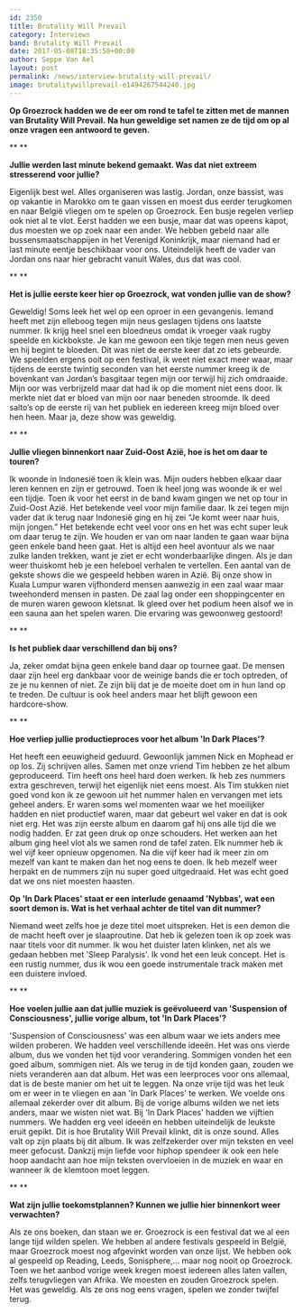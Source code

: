 ```yaml
---
id: 2350
title: Brutality Will Prevail
category: Interviews
band: Brutality Will Prevail
date: 2017-05-08T18:35:58+00:00
author: Seppe Van Ael
layout: post
permalink: /news/interview-brutality-will-prevail/
image: brutalitywillprevail-e1494267544240.jpg
---
```

**Op Groezrock hadden we de eer om rond te tafel te zitten met de mannen van Brutality Will Prevail. Na hun geweldige set namen ze de tijd om op al onze vragen een antwoord te geven.**

** **

**Jullie werden last minute bekend gemaakt. Was dat niet extreem stresserend voor jullie?**

Eigenlijk best wel. Alles organiseren was lastig. Jordan, onze bassist, was op vakantie in Marokko om te gaan vissen en moest dus eerder terugkomen en naar België vliegen om te spelen op Groezrock. Een busje regelen verliep ook niet al te vlot. Eerst hadden we een busje, maar dat was opeens kapot, dus moesten we op zoek naar een ander. We hebben gebeld naar alle bussensmaatschappijen in het Verenigd Koninkrijk, maar niemand had er last minute eentje beschikbaar voor ons. Uiteindelijk heeft de vader van Jordan ons naar hier gebracht vanuit Wales, dus dat was cool.

** **

**Het is jullie eerste keer hier op Groezrock, wat vonden jullie van de show?**
  
Geweldig! Soms leek het wel op een oproer in een gevangenis. Iemand heeft met zijn elleboog tegen mijn neus geslagen tijdens ons laatste nummer. Ik krijg heel snel een bloedneus omdat ik vroeger vaak rugby speelde en kickbokste. Je kan me gewoon een tikje tegen men neus geven en hij begint te bloeden. Dit was niet de eerste keer dat zo iets gebeurde. We speelden ergens ooit op een festival, ik weet niet exact meer waar, maar tijdens de eerste twintig seconden van het eerste nummer kreeg ik de bovenkant van Jordan’s basgitaar tegen mijn oor terwijl hij zich omdraaide. Mijn oor was verbrijzeld maar dat had ik op die moment niet eens door. Ik merkte niet dat er bloed van mijn oor naar beneden stroomde. Ik deed salto’s op de eerste rij van het publiek en iedereen kreeg mijn bloed over hen heen. Maar ja, deze show was geweldig.

** **

**Jullie vliegen binnenkort naar Zuid-Oost Azië, hoe is het om daar te touren?**

Ik woonde in Indonesië toen ik klein was. Mijn ouders hebben elkaar daar leren kennen en zijn er getrouwd. Toen ik heel jong was woonde ik er wel een tijdje. Toen ik voor het eerst in de band kwam gingen we net op tour in Zuid-Oost Azië. Het betekende veel voor mijn familie daar. Ik zei tegen mijn vader dat ik terug naar Indonesië ging en hij zei “Je komt weer naar huis, mijn jongen.” Het betekende echt veel voor ons en het was echt super leuk om daar terug te zijn. We houden er van om naar landen te gaan waar bijna geen enkele band heen gaat. Het is altijd een heel avontuur als we naar zulke landen trekken, want je ziet er echt wonderbaarlijke dingen. Als je dan weer thuiskomt heb je een heleboel verhalen te vertellen. Een aantal van de gekste shows die we gespeeld hebben waren in Azië. Bij onze show in Kuala Lumpur waren vijfhonderd mensen aanwezig in een zaal waar maar tweehonderd mensen in pasten. De zaal lag onder een shoppingcenter en de muren waren gewoon kletsnat. Ik gleed over het podium heen alsof we in een sauna aan het spelen waren. Die ervaring was gewoonweg gestoord!

** **

**Is het publiek daar verschillend dan bij ons?**

Ja, zeker omdat bijna geen enkele band daar op tournee gaat. De mensen daar zijn heel erg dankbaar voor de weinige bands die er toch optreden, of ze je nu kennen of niet. Ze zijn blij dat je de moeite doet om in hun land op te treden. De cultuur is ook heel anders maar het blijft gewoon een hardcore-show.

** **

**Hoe verliep jullie productieproces voor het album 'In Dark Places'?**

Het heeft een eeuwigheid geduurd. Gewoonlijk jammen Nick en Mophead er op los. Zij schrijven alles. Samen met onze vriend Tim hebben ze het album geproduceerd. Tim heeft ons heel hard doen werken. Ik heb zes nummers extra geschreven, terwijl het eigenlijk niet eens moest. Als Tim stukken niet goed vond kon ik ze gewoon uit het nummer halen en vervangen met iets geheel anders. Er waren soms wel momenten waar we het moeilijker hadden en niet productief waren, maar dat gebeurt wel vaker en dat is ook niet erg. Het was zijn eerste album en daarom gaf hij ons alle tijd die we nodig hadden. Er zat geen druk op onze schouders. Het werken aan het album ging heel vlot als we samen rond de tafel zaten. Elk nummer heb ik wel vijf keer opnieuw opgenomen. Na die vijf keer had ik meer zin om mezelf van kant te maken dan het nog eens te doen. Ik heb mezelf weer herpakt en de nummers zijn nu super goed uitgedraaid. Het was echt goed dat we ons niet moesten haasten.

**Op 'In Dark Places' staat er een interlude genaamd 'Nybbas', wat een soort demon is. Wat is het verhaal achter de titel van dit nummer?**

Niemand weet zelfs hoe je deze titel moet uitspreken. Het is een demon die de macht heeft over je slaaproutine. Dat heb ik gelezen toen ik op zoek was naar titels voor dit nummer. Ik wou het duister laten klinken, net als we gedaan hebben met 'Sleep Paralysis'. Ik vond het een leuk concept. Het is een rustig nummer, dus ik wou een goede instrumentale track maken met een duistere invloed.

** **

**Hoe voelen jullie aan dat jullie muziek is geëvolueerd van 'Suspension of Consciousness', jullie vorige album, tot 'In Dark Places'?**

'Suspension of Consciousness' was een album waar we iets anders mee wilden proberen. We hadden veel verschillende ideeën. Het was ons vierde album, dus we vonden het tijd voor verandering. Sommigen vonden het een goed album, sommigen niet. Als we terug in de tijd konden gaan, zouden we niets veranderen aan dat album. Het was een leerproces voor ons allemaal, dat is de beste manier om het uit te leggen. Na onze vrije tijd was het leuk om er weer in te vliegen en aan 'In Dark Places' te werken. We voelde ons allemaal zekerder over dit album. Bij de vorige albums wilden we net iets anders, maar we wisten niet wat. Bij 'In Dark Places' hadden we vijftien nummers. We hadden erg veel ideeën en hebben uiteindelijk de leukste eruit gepikt. Dit is hoe Brutality Will Prevail klinkt, dit is onze sound. Alles valt op zijn plaats bij dit album. Ik was zelfzekerder over mijn teksten en veel meer gefocust. Dankzij mijn liefde voor hiphop spendeer ik ook een hele hoop aandacht aan hoe mijn teksten overvloeien in de muziek en waar en wanneer ik de klemtoon moet leggen.

** **

**Wat zijn jullie toekomstplannen? Kunnen we jullie hier binnenkort weer verwachten?**

Als ze ons boeken, dan staan we er. Groezrock is een festival dat we al een lange tijd wilden spelen. We hebben al andere festivals gespeeld in België, maar Groezrock moest nog afgevinkt worden van onze lijst. We hebben ook al gespeeld op Reading, Leeds, Sonisphere,… maar nog nooit op Groezrock. Toen we het aanbod vorige week kregen moest iedereen alles laten vallen, zelfs terugvliegen van Afrika. We moesten en zouden Groezrock spelen. Het was geweldig. Als ze ons nog eens vragen, spelen we zonder twijfel terug.

&nbsp;